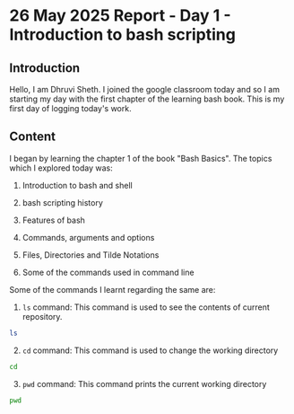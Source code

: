 # 26 May 2025 Report - Day 1 - Introduction to bash scripting

## Introduction

Hello, I am Dhruvi Sheth. I joined the google classroom today and so I am starting my day with the first chapter of the learning bash book. This is my first day of logging today's work.

## Content

I began by learning the chapter 1 of the book "Bash Basics".
The topics which I explored today was:

1. Introduction to bash and shell

2. bash scripting history

3. Features of bash

4. Commands, arguments and options  

5. Files, Directories and Tilde Notations

6. Some of the commands used in command line

Some of the commands I learnt regarding the same are:

1. `ls` command: This command is used to see the contents of current repository.

```bash
ls
```
2. `cd` command: This command is used to change the working directory

```bash
cd
```
3. `pwd` command: This command prints the current working directory
```bash
pwd
```